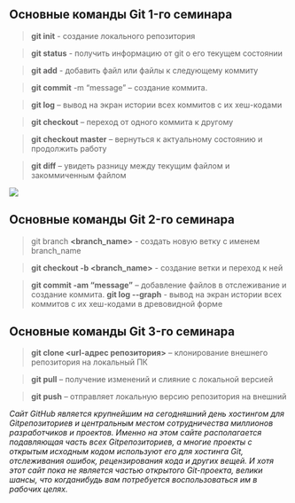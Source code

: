## Основные команды Git 1-го семинара

> **git init** - создание локального репозитория

> **git status** - получить информацию от git о его текущем состоянии

> **git add** - добавить файл или файлы к следующему коммиту

> **git commit** -m “message” – создание коммита.

> **git log** – вывод на экран истории всех коммитов с их хеш-кодами

> **git checkout** – переход от одного коммита к другому

> **git checkout master** – вернуться к актуальному состоянию и продолжить работу

> **git diff** – увидеть разницу между текущим файлом и закоммиченным файлом


![](1-9.jpg)

## Основные команды Git 2-го семинара

> git branch **<branch_name>** - создать новую ветку с именем branch_name

> **git checkout  -b <branch_name>** - создание ветки и переход к ней

> **git commit -am “message”** – добавление файлов в отслеживание и       создание коммита.
> **git log --graph** - вывод на экран истории всех коммитов с их хеш-кодами в древовидной форме

## Основные команды Git 3-го семинара

> **git clone <url-адрес репозитория>** – клонирование внешнего репозитория на  локальный ПК

> **git pull** – получение изменений и слияние с локальной версией

> **git push** – отправляет локальную версию репозитория на внешний

*Сайт GitHub является крупнейшим на сегодняшний день хостингом для Gitрепозиториев и центральным местом сотрудничества миллионов разработчиков
и проектов. Именно на этом сайте располагается подавляющая часть всех Gitрепозиториев, а многие проекты с открытым исходным кодом используют его для
хостинга Git, отслеживания ошибок, рецензирования кода и других вещей. И хотя
этот сайт пока не является частью открытого Git-проекта, велики шансы, что когданибудь вам потребуется воспользоваться им в рабочих целях.*
